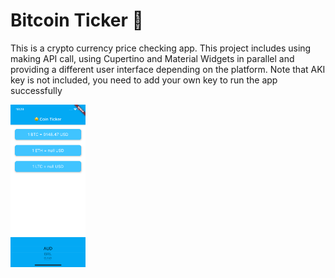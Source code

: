 # Bitcoin Ticker 🤑

This is a crypto currency price checking app. This project includes using making API call, using Cupertino and Material Widgets in parallel and providing a different user interface depending on the platform. Note that AKI key is not included, you need to add your own key to run the app successfully

<img src="bitcoin.png" width="120">
